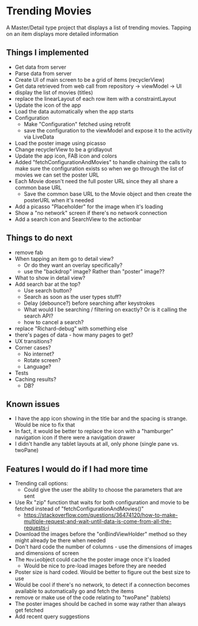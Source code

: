 Trending Movies
============================

A Master/Detail type project that displays a list of trending movies.  Tapping on an item displays more detailed information

## Things I implemented
- Get data from server
- Parse data from server
- Create UI of main screen to be a grid of items (recyclerView)
- Get data retrieved from web call from repository -> viewModel -> UI
- display the list of movies (titles)
- replace the linearLayout of each row item with a constraintLayout
- Update the icon of the app
- Load the data automatically when the app starts
- Configuration
  - Make "Configuration" fetched using retrofit
  - save the configuration to the viewModel and expose it to the activity via LiveData
- Load the poster image using picasso
- Change recyclerView to be a gridlayout
- Update the app icon, FAB icon and colors
- Added "fetchConfigurationAndMovies" to handle chaining the calls to make sure the configuration
  exists so when we go through the list of movies we can set the poster URL
- Each Movie doesn't need the full poster URL since they all share a common base URL
  - Save the common base URL to the Movie object and then create the posterURL when it's needed
- Add a picasso "Placeholder" for the image when it's loading
- Show a "no network" screen if there's no network connection
- Add a search icon and SearchView to the actionbar

## Things to do next
- remove fab
- When tapping an item go to detail view?
  - Or do they want an overlay specifically?
  - use the "backdrop" image?  Rather than "poster" image??
- What to show in detail view?
- Add search bar at the top?
  - Use search button?
  - Search as soon as the user types stuff?
  - Delay (debounce?) before searching after keystrokes
  - What would I be searching / filtering on exactly?  Or is it calling the search API?
  - how to cancel a search?
- replace "Richard-debug" with something else
- there's pages of data - how many pages to get?
- UX transitions?
- Corner cases?
  - No internet?
  - Rotate screen?
  - Language?
- Tests
- Caching results?
  - DB?

## Known issues
- I have the app icon showing in the title bar and the spacing is strange.  Would be nice to fix that
- In fact, it would be better to replace the icon with a "hamburger" navigation icon if there were a navigation drawer
- I didn't handle any tablet layouts at all, only phone (single pane vs. twoPane)


## Features I would do if I had more time
- Trending call options:
  - Could give the user the ability to choose the parameters that are sent
- Use Rx "zip" function that waits for both configuration and movie to be fetched instead of "fetchConfigurationAndMovies()"
  - https://stackoverflow.com/questions/36474120/how-to-make-multiple-request-and-wait-until-data-is-come-from-all-the-requests-i
- Download the images before the "onBindViewHolder" method so they might already be there when needed
- Don't hard code the number of columns - use the dimensions of images and dimensions of screen
- The `Movie`object could cache the poster image once it's loaded
  - Would be nice to pre-load images before they are needed
- Poster size is hard coded.  Would be better to figure out the best size to use
- Would be cool if there's no network, to detect if a connection becomes available to automatically
  go and fetch the items
- remove or make use of the code relating to "twoPane" (tablets)
- The poster images should be cached in some way rather than always get fetched
- Add recent query suggestions





